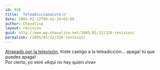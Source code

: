 ```yaml
---
id: 938
title: 'Teleadicci&oacute;n'
date: 2005-01-12T09:42:16+02:00
author: Chavalina
layout: revision
guid: http://www.wp.chavalina.net/2005/01/12/326-revision/
permalink: /2005/01/12/326-revision/
---
```

<a href="http://atalaya.blogalia.com//historias/25344" target="_blank">Atrapado por la televisi&oacute;n</a>, triste castigo a la teleadicci&oacute;n&#8230; apaga! t&uacute; que puedes apaga!  
Por cierto, yo ver&eacute; «Aqu&iacute; no hay quien viva»